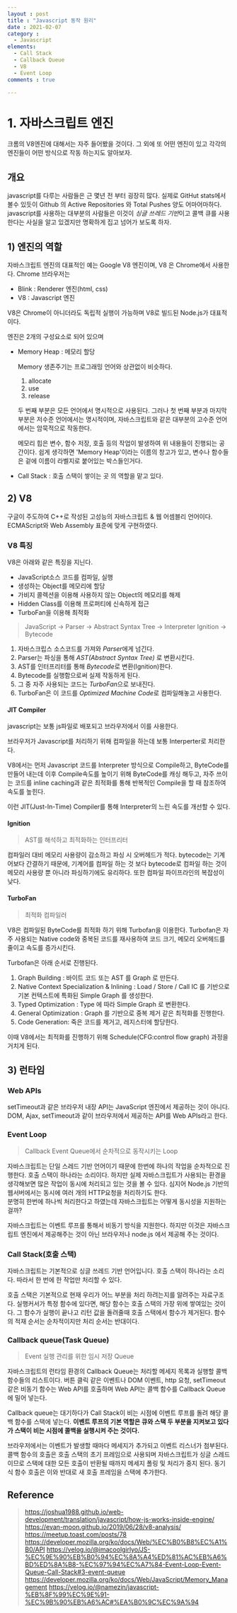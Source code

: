 ```yaml
---
layout : post
title : "Javascript 동작 원리"
date : 2021-02-07
category :
  - Javascript
elements:
  - Call Stack
  - Callback Queue
  - V8
  - Event Loop
comments : true

---
```


# 1. 자바스크립트 엔진
 크롬의 V8엔진에 대해서는 자주 들어봤을 것이다. 그 외에 또 어떤 엔진이 있고 각각의 엔진들이 어떤 방식으로 작동 하는지도 알아보자.

## 개요

javascript를 다루는 사람들은 근 몇년 전 부터 굉장히 많다. 실제로 GitHut stats에서 볼수 있듯이 Github 의 Active Repositories 와 Total Pushes 양도 어마어마하다. javascript를 사용하는 대부분의 사람들은 이것이 *싱글 쓰레드 기반*이고 콜백 큐를 사용한다는 사실을 알고 있겠지만 명확하게 집고 넘어가 보도록 하자.

## 1) 엔진의 역할
자바스크립트 엔진의 대표적인 예는 Google V8 엔진이며, V8 은 Chrome에서 사용한다.
Chrome 브라우저는 
* Blink : Renderer 엔진(html, css)
* V8 : Javascript 엔진


V8은 Chrome이 아니더라도 독립적 실행이 가능하며 V8로 빌드된 Node.js가 대표적이다.

엔진은 2개의 구성요소로 되어 있으며
* Memory Heap : 메모리 할당

    Memory 생존주기는 프로그래밍 언어와 상관없이 비슷하다. 
    1. allocate
    1. use
    1. release

    두 번째 부분은 모든 언어에서 명시적으로 사용된다. 그러나 첫 번째 부분과 마지막 부분은 저수준 언어에서는 명시적이며, 자바스크립트와 같은 대부분의 고수준 언어에서는 암묵적으로 작동한다.

    메모리 힙은 변수, 함수 저장, 호출 등의 작업이 발생하여 위 내용들이 진행되는 공간이다.
    쉽게 생각하면 'Memory Heap'이라는 이름의 창고가 있고, 변수나 함수들은 겉에 이름이 라벨지로 붙어있는 박스들인거다.



* Call Stack : 호출 스택이 쌓이는 곳
의 역할을 맡고 있다.

## 2) V8
구글이 주도하여 C++로 작성된 고성능의 자바스크립트 & 웹 어셈블리 언어이다. ECMAScript와 Web Assembly 표준에 맞게 구현하였다.

### V8 특징
V8은 아래와 같은 특징을 지닌다.
* JavaScript소스 코드를 컴파일, 실행
* 생성하는 Object를 메모리에 할당
* 가비지 콜렉션을 이용해 사용하지 않는 Object의 메모리를 해제
* Hidden Class를 이용해 프로퍼티에 신속하게 접근
* TurboFan을 이용해 최적화


>JavaScript -> Parser -> Abstract Syntax Tree -> Interpreter Ignition -> Bytecode

1. 자바스크립스 소스코드를 가져와 *Parser*에게 넘긴다.
2. Parser는 파싱을 통해 *AST(Abstract Syntax Tree)* 로 변환시킨다.
3. AST를 인터프리터를 통해 *Bytecode*로 변환(Ignition)한다.
4. Bytecode를 실행함으로써 실제 작동하게 된다.
5. 그 중 자주 사용되는 코드는 *TurboFan*으로 보내진다.
6. TurboFan은 이 코드를 *Optimized Machine Code*로 컴파일해놓고 사용한다.

#### JIT Compiler
javascript는 보통 js파일로 배포되고 브라우저에서 이를 사용한다.  

브라우저가 Javascript를 처리하기 위해 컴파일을 하는데 보통 Interperter로 처리한다.

V8에서는 먼저 Javascript 코드를 Interpreter 방식으로 Compile하고, ByteCode를 만들어 내는데 이후 Compile속도를 높이기 위해 ByteCode를 캐싱 해두고, 자주 쓰이는 코드를 inline caching과 같은 최적화를 통해 반복적인 Compile을 할 때 참조하여 속도를 높힌다.

이런 JIT(Just-In-Time) Compiler를 통해 Interpreter의 느린 속도를 개선할 수 있다.


#### Ignition
> AST를 해석하고 최적화하는 인터프리터

컴파일러 대비 메모리 사용량이 감소하고 파싱 시 오버헤드가 적다. bytecode는 기계어보다 간결하기 때문에, 기계어를 컴파일 하는 것 보다 bytecode로 컴파일 하는 것이 메모리 사용량 뿐 아니라 파싱하기에도 유리하다. 또한 컴파일 파이프라인의 복잡성이 낮다. 

#### TurboFan
> 최적화 컴파일러

V8은 컴파일된 ByteCode를 최적화 하기 위해 Turbofan을 이용한다.
Turbofan은 자주 사용되는 Native code와 중복된 코드를 재사용하여 코드 크기, 메모리 오버헤드를 줄이고 속도를 증가시킨다. 

Turbofan은 아래 순서로 진행된다.

1. Graph Building : 바이트 코드 또는 AST 를 Graph 로 만든다.
1. Native Context Specialization & Inlining : Load / Store / Call IC 를 기반으로 기본 컨텍스트에 특화된 Simple Graph 를 생성한다.
1. Typed Optimization : Type 에 따라 Simple Graph 로 변환한다.
1. General Optimization : Graph 를 기반으로 중복 제거 같은 최적화를 진행한다.
1. Code Generation: 죽은 코드를 제거고, 레지스터에 할당한다.

이때 V8에서는 최적화를 진행하기 위해 Schedule(CFG:control flow graph) 과정을 거치게 된다.   

   
   

## 3) 런타임

### Web APIs
setTimeout과 같은 브라우저 내장 API는 JavaScript 엔진에서 제공하는 것이 아니다. 
DOM, Ajax, setTimeout과 같이 브라우저에서 제공하는 API를 Web APIs라고 한다. 

### Event Loop
> Callback Event Queue에서 순차적으로 동작시키는 Loop

자바스크립트는 단일 스레드 기반 언어이기 때문에 한번에 하나의 작업을 순차적으로 진행한다. 호출 스택이 하나라는 소리이다.
하지만 실제 자바스크립트가 사용되는 환경을 생각해보면 많은 작업이 동시에 처리되고 있는 것을 볼 수 있다.
심지어 Node.js 기반의 웹서버에서는 동시에 여러 개의 HTTP요청을 처리하기도 한다.   
분명히 한번에 하나씩 처리한다고 하였는데 자바스크립트는 어떻게 동시성을 지원하는걸까?

자바스크립트는 이벤트 루프를 통해서 비동기 방식을 지원한다. 하지만 이것은 자바스크립트 엔진에서 제공해주는 것이 아닌 브라우저나 node.js 에서 제공해 주는 것이다.

### Call Stack(호출 스택)

자바스크립트는 기본적으로 싱글 쓰레드 기반 언어입니다. 호출 스택이 하나라는 소리다. 따라서 한 번에 한 작업만 처리할 수 있다.

호출 스택은 기본적으로 현재 우리가 어느 부분을 처리 하려는지를 알려주는 자료구조다. 실행커서가 특정 함수에 있다면, 해당 함수는 호출 스택의 가장 위에 쌓여있는 것이다. 그 함수가 실행이 끝나고 리턴 값을 돌려줄때 호출 스택에서 함수가 제거된다. 함수의 적재 순서는 순차적이지만 처리 순서는 반대이다. 

### Callback queue(Task Queue)
> Event 실행 관리를 위한 임시 저장 Queue

자바스크립트의 런타임 환경의 Callback Queue는 처리할 메세지 목록과 실행할 콜백 함수들의 리스트이다. 버튼 클릭 같은 이벤트나 DOM 이벤트, http 요청, setTimeout 같은 비동기 함수는 Web API를 호출하며 Web API는 콜백 함수를 Callback Queue에 밀어 넣는다.

Callback queue는 대기하다가 Call Stack이 비는 시점에 이벤트 루프를 돌려 해당 콜백 함수를 스택에 넣는다. __이벤트 루프의 기본 역할은 큐와 스택 두 부분을 지켜보고 있다가 스택이 비는 시점에 콜백을 실행시켜 주는 것이다.__

브라우저에서는 이벤트가 발생할 때마다 메세지가 추가되고 이벤트 리스너가 첨부된다. 콜백 함수의 호출은 호출 스택의 초기 프레임으로 사용되며 자바스크립트가 싱글 스레드 이므로 스택에 대한 모든 호출이 반환될 때까지 메세지 폴링 및 처리가 중지 된다. 동기식 함수 호출은 이와 반대로 새 호출 프레임을 스택에 추가한다.

## Reference
>https://joshua1988.github.io/web-development/translation/javascript/how-js-works-inside-engine/
https://evan-moon.github.io/2019/06/28/v8-analysis/
https://meetup.toast.com/posts/78
https://developer.mozilla.org/ko/docs/Web/%EC%B0%B8%EC%A1%B0/API
https://velog.io/@imacoolgirlyo/JS-%EC%9E%90%EB%B0%94%EC%8A%A4%ED%81%AC%EB%A6%BD%ED%8A%B8-%EC%97%94%EC%A7%84-Event-Loop-Event-Queue-Call-Stack#3-event-queue
https://developer.mozilla.org/ko/docs/Web/JavaScript/Memory_Management
https://velog.io/@namezin/javascript-%EB%8F%99%EC%9E%91-%EC%9B%90%EB%A6%AC#%EA%B0%9C%EC%9A%94